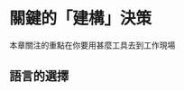 # 關鍵的「建構」決策
本章關注的重點在你要用甚麼工具去到工作現場
## 語言的選擇
 
<!--stackedit_data:
eyJoaXN0b3J5IjpbLTIwMzI0MTM0NzcsLTExMDExNDY1MTRdfQ
==
-->